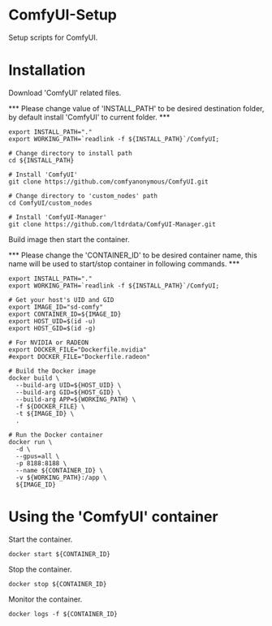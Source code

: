 # ComfyUI-Setup

Setup scripts for ComfyUI.

# Installation

Download 'ComfyUI' related files.

*** Please change value of 'INSTALL_PATH'
    to be desired destination folder, by
    default install 'ComfyUI' to current
    folder. ***

```console
export INSTALL_PATH="."
export WORKING_PATH=`readlink -f ${INSTALL_PATH}`/ComfyUI;

# Change directory to install path
cd ${INSTALL_PATH}

# Install 'ComfyUI'
git clone https://github.com/comfyanonymous/ComfyUI.git

# Change directory to 'custom_nodes' path
cd ComfyUI/custom_nodes

# Install 'ComfyUI-Manager'
git clone https://github.com/ltdrdata/ComfyUI-Manager.git
```

Build image then start the container.

*** Please change the 'CONTAINER_ID' to
    be desired container name, this name
    will be used to start/stop container
    in following commands. ***

```console
export INSTALL_PATH="."
export WORKING_PATH=`readlink -f ${INSTALL_PATH}`/ComfyUI;

# Get your host's UID and GID
export IMAGE_ID="sd-comfy"
export CONTAINER_ID=${IMAGE_ID}
export HOST_UID=$(id -u)
export HOST_GID=$(id -g)

# For NVIDIA or RADEON
export DOCKER_FILE="Dockerfile.nvidia"
#export DOCKER_FILE="Dockerfile.radeon"

# Build the Docker image
docker build \
  --build-arg UID=${HOST_UID} \
  --build-arg GID=${HOST_GID} \
  --build-arg APP=${WORKING_PATH} \
  -f ${DOCKER_FILE} \
  -t ${IMAGE_ID} \
  .

# Run the Docker container
docker run \
  -d \
  --gpus=all \
  -p 8188:8188 \
  --name ${CONTAINER_ID} \
  -v ${WORKING_PATH}:/app \
  ${IMAGE_ID}

```

# Using the 'ComfyUI' container

Start the container.

```console
docker start ${CONTAINER_ID}
```

Stop the container.

```console
docker stop ${CONTAINER_ID}
```

Monitor the container.

```console
docker logs -f ${CONTAINER_ID}
```

